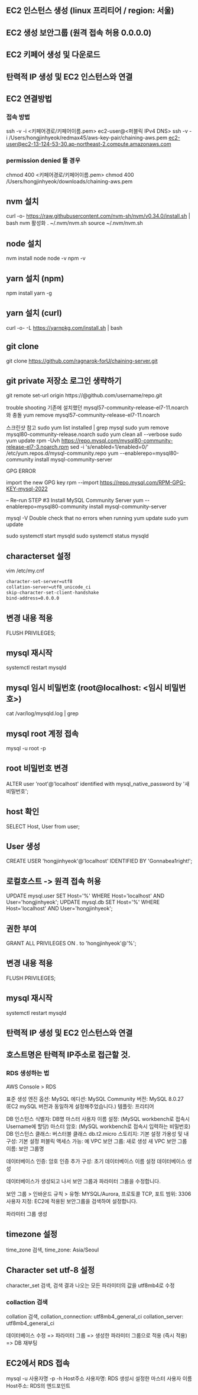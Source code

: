 ## EC2 인스턴스 생성 (linux 프리티어 / region: 서울)

## EC2 생성 보안그룹 (원격 접속 허용 0.0.0.0)

## EC2 키페어 생성 및 다운로드

## 탄력적 IP 생성 및 EC2 인스턴스와 연결

## EC2 연결방법

### 접속 방법

ssh -v -i <키페어경로/키페어이름.pem> ec2-user@<퍼블릭 IPv4 DNS>
ssh -v -i /Users/hongjinhyeok/redmax45/aws-key-pair/chaining-aws.pem ec2-user@ec2-13-124-53-30.ap-northeast-2.compute.amazonaws.com

### permission denied 뜰 경우

chmod 400 <키페어경로/키페어이름.pem>
chmod 400 /Users/hongjinhyeok/downloads/chaining-aws.pem

## nvm 설치

curl -o- https://raw.githubusercontent.com/nvm-sh/nvm/v0.34.0/install.sh | bash
nvm 활성화
. ~/.nvm/nvm.sh
source ~/.nvm/nvm.sh

## node 설치

nvm install node
node -v
npm -v

## yarn 설치 (npm)

npm install yarn -g

## yarn 설치 (curl)

curl -o- -L https://yarnpkg.com/install.sh | bash

## git clone

git clone https://github.com/ragnarok-forU/chaining-server.git

## git private 저장소 로그인 생략하기

git remote set-url origin https://<your-access-token>@github.com/username/repo.git

trouble shooting
기존에 설치했던 mysql57-community-release-el7-11.noarch와 충돌
yum remove mysql57-community-release-el7-11.noarch

스크린샷 참고
sudo yum list installed | grep mysql
sudo yum remove mysql80-community-release.noarch
sudo yum clean all --verbose
sudo yum update
rpm -Uvh https://repo.mysql.com/mysql80-community-release-el7-3.noarch.rpm
sed -i 's/enabled=1/enabled=0/' /etc/yum.repos.d/mysql-community.repo
yum --enablerepo=mysql80-community install mysql-community-server

GPG ERROR

import the new GPG key
rpm --import https://repo.mysql.com/RPM-GPG-KEY-mysql-2022

– Re-run STEP #3 Install MySQL Community Server
yum --enablerepo=mysql80-community install mysql-community-server

mysql -V
Double check that no errors when running yum update
sudo yum update

sudo systemctl start mysqld
sudo systemctl status mysqld

## characterset 설정

vim /etc/my.cnf

```bash
character-set-server=utf8
collation-server=utf8_unicode_ci
skip-character-set-client-handshake
bind-address=0.0.0.0
```

## 변경 내용 적용

FLUSH PRIVILEGES;

## mysql 재시작

systemctl restart mysqld

## mysql 임시 비밀번호 (root@localhost: <임시 비밀번호>)

cat /var/log/mysqld.log | grep

## mysql root 계정 접속

mysql -u root -p

## root 비밀번호 변경

ALTER user 'root'@'localhost' identified with mysql_native_password by '새 비밀번호';

## host 확인

SELECT Host, User from user;

## User 생성

CREATE USER 'hongjinhyeok'@'localhost' IDENTIFIED BY 'Gonnabea1right!';

## 로컬호스트 -> 원격 접속 허용

UPDATE mysql.user SET Host='%' WHERE Host='localhost' AND User='hongjinhyeok';
UPDATE mysql.db SET Host='%' WHERE Host='localhost' AND User='hongjinhyeok';

## 권한 부여

GRANT ALL PRIVILEGES ON _._ to 'hongjinhyeok'@'%';

## 변경 내용 적용

FLUSH PRIVILEGES;

## mysql 재시작

systemctl restart mysqld

## 탄력적 IP 생성 및 EC2 인스턴스와 연결

## 호스트명은 탄력적 IP주소로 접근할 것.

### RDS 생성하는 법

AWS Console > RDS

표준 생성
엔진 옵션: MySQL
에디션: MySQL Community
버전: MySQL 8.0.27 (EC2 mySQL 버전과 동일하게 설정해주었습니다.)
템플릿: 프리티어

DB 인스턴스 식별자: DB명
마스터 사용자 이름 설정: (MySQL workbench로 접속시 Username에 할당)
마스터 암호: (MySQL workbench로 접속시 입력하는 비밀번호)
DB 인스턴스 클래스: 버스터블 클래스 db.t2.micro
스토리지: 기본 설정
가용성 및 내구성: 기본 설정
퍼블릭 액세스 가능: 예
VPC 보안 그룹: 새로 생성
새 VPC 보안 그룹 이름: 보안 그룹명

데이터베이스 인증: 암호 인증
추가 구성: 초기 데이터베이스 이름 설정
데이터베이스 생성

데이터베이스가 생성되고 나서 보안 그룹과 파라미터 그룹을 수정합니다.

보안 그룹 > 인바운드 규칙 > 유형: MYSQL/Aurora, 프로토콜 TCP, 포트 범위: 3306
사용자 지정: EC2에 적용된 보안그룹을 검색하여 설정합니다.

파라미터 그룹 생성

## timezone 설정

time_zone 검색, time_zone: Asia/Seoul

## Character set utf-8 설정

character_set 검색, 검색 결과 나오는 모든 파라미터의 값을 utf8mb4로 수정

### collaction 검색

collation 검색, collation_connection: utf8mb4_general_ci
collation_server: utf8mb4_general_ci

데이터베이스 수정 => 파라미터 그룹 => 생성한 파라미터 그룹으로 적용 (즉시 적용) => DB 재부팅

## EC2에서 RDS 접속

mysql -u 사용자명 -p -h Host주소
사용자명: RDS 생성시 설정한 마스터 사용자 이름
Host주소: RDS의 엔드포인트
